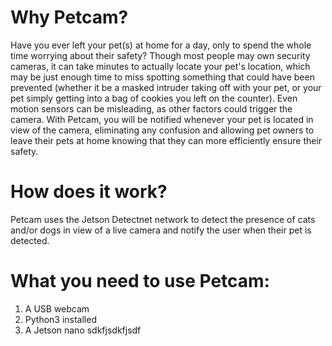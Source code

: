 # Why Petcam?
Have you ever left your pet(s) at home for a day, only to spend the whole time worrying about their safety? Though most people may own security cameras, it can take minutes to actually locate your pet's location, which may be just enough time to miss spotting something that could have been prevented (whether it be a masked intruder taking off with your pet, or your pet simply getting into a bag of cookies you left on the counter). Even motion sensors can be misleading, as other factors could trigger the camera. With Petcam, you will be notified whenever your pet is located in view of the camera, eliminating any confusion and allowing pet owners to leave their pets at home knowing that they can more efficiently ensure their safety.

# How does it work?
Petcam uses the Jetson Detectnet network to detect the presence of cats and/or dogs in view of a live camera and notify the user when their pet is detected.

# What you need to use Petcam:
1. A USB webcam
2. Python3 installed
3. A Jetson nano
sdkfjsdkfjsdf
